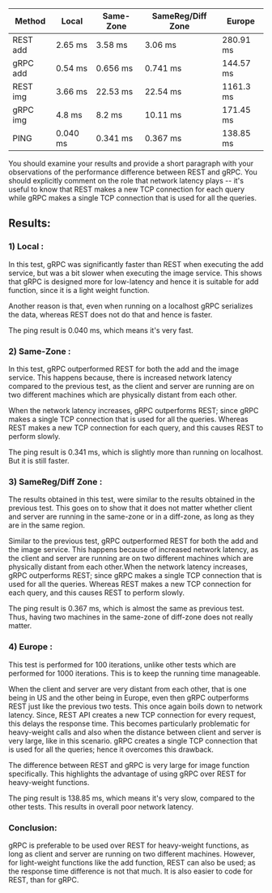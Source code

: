 
|  Method 	| Local  	| Same-Zone  	|  SameReg/Diff Zone 	| Europe |
|---------- |---------- |-------------- |-----------------------|--------|
|   REST add	|  2.65 ms 	|  3.58 ms 	|    3.06 ms	| 280.91 ms |
|   gRPC add	|  0.54 ms 	|  0.656 ms 	|  0.741 ms  	| 144.57 ms |
|   REST img	|  3.66 ms 	|  22.53 ms 	|  22.54 ms 	| 1161.3 ms |
|   gRPC img	|  4.8 ms     |  8.2 ms 	|   10.11 ms	| 171.45 ms |
|   PING        |  0.040 ms      | 0.341 ms     |  0.367 ms     | 138.85 ms |


You should examine your results and provide a short paragraph with your observations of the performance difference between REST and gRPC. You should explicitly comment on the role that network latency plays -- it's useful to know that REST makes a new TCP connection for each query while gRPC makes a single TCP connection that is used for all the queries.

## Results:

### 1) Local :
In this test, gRPC was significantly faster than REST when executing the add service, but was a bit slower when executing the image service. This shows that gRPC is designed more for low-latency and hence it is suitable for add function, since it is a light weight function. 

Another reason is that, even when running on a localhost gRPC serializes the data, whereas REST does not do that and hence is faster.

The ping result is 0.040 ms, which means it's very fast.

### 2) Same-Zone :
In this test, gRPC outperformed REST for both the add and the image service. This happens because, there is increased network latency compared to the previous test, as the client and server are running are on two different machines which are physically distant from each other. 

When the network latency increases, gRPC outperforms REST; since gRPC makes a single TCP connection that is used for all the queries. Whereas REST makes a new TCP connection for each query, and this causes REST to perform slowly.

The ping result is 0.341 ms, which is slightly more than running on localhost. But it is still faster.

### 3) SameReg/Diff Zone  :
The results obtained in this test, were similar to the results obtained in the previous test. This goes on to show that it does not matter whether client and server are running in the same-zone or in a diff-zone, as long as they are in the same region.

Similar to the previous test, gRPC outperformed REST for both the add and the image service. This happens because of increased network latency, as the client and server are running are on two different machines which are physically distant from each other.When the network latency increases, gRPC outperforms REST; since gRPC makes a single TCP connection that is used for all the queries. Whereas REST makes a new TCP connection for each query, and this causes REST to perform slowly.

The ping result is 0.367 ms, which is almost the same as previous test. Thus, having two machines in the same-zone of diff-zone does not really matter.

### 4) Europe : 
This test is performed for 100 iterations, unlike other tests which are performed for 1000 iterations. This is to keep the running time manageable.

When the client and server are very distant from each other, that is one being in US and the other being in Europe, even then gRPC outperforms REST just like the previous two tests. This once again boils down to network latency. Since, REST API creates a new TCP connection for every request, this delays the response time. This becomes particularly problematic for heavy-weight calls and also when the distance between client and server is very large, like in this scenario. gRPC creates a single TCP connection that is used for all the queries; hence it overcomes this drawback.

The difference between REST and gRPC is very large for image function specifically. This highlights the advantage of using gRPC over REST for heavy-weight functions.

The ping result is 138.85 ms, which means it's very slow, compared to the other tests. This results in overall poor network latency.

### Conclusion: 
gRPC is preferable to be used over REST for heavy-weight functions, as long as client and server are running on two different machines. 
However, for light-weight functions like the add function, REST can also be used; as the response time difference is not that much. It is also easier to code for REST, than for gRPC.
